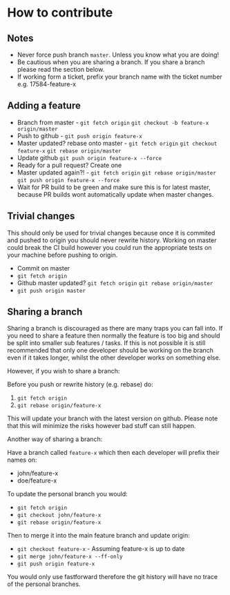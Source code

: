 How to contribute
=================

Notes
-----
- Never force push branch `master`. Unless you know what you are doing!
- Be cautious when you are sharing a branch. If you share a branch please read
  the section below.
- If working form a ticket, prefix your branch name with the ticket number e.g. 17584-feature-x

Adding a feature
----------------

- Branch from master - `git fetch origin` `git checkout -b feature-x origin/master`
- Push to github - `git push origin feature-x`
- Master updated? rebase onto master - `git fetch origin` `git checkout feature-x` `git rebase origin/master`
- Update github `git push origin feature-x --force`
- Ready for a pull request? Create one
- Master updated again?! - `git fetch origin` `git rebase origin/master` `git push origin feature-x --force`
- Wait for PR build to be green and make sure this is for latest master, because
  PR builds wont automatically update when master changes.

Trivial changes
--------------

This should only be used for trivial changes because once it is commited and
pushed to origin you should never rewrite history. Working on master could
break the CI build however you could run the appropriate tests on your machine
before pushing to origin.

- Commit on master
- `git fetch origin`
- Github master updated? `git fetch origin` `git rebase origin/master`
- `git push origin master`

Sharing a branch
----------------

Sharing a branch is discouraged as there are many traps you can fall into. If you
need to share a feature then normally the feature is too big and should be split
into smaller sub features / tasks. If this is not possible it is still
recommended that only one developer should be working on the branch even if it
takes longer, whilst the other developer works on something else.

However, if you wish to share a branch:

Before you push or rewrite history (e.g. rebase) do:

1. `git fetch origin`
2. `git rebase origin/feature-x`

This will update your branch with the latest version on github. Please note that
this will minimize the risks however bad stuff can still happen.

Another way of sharing a branch:

Have a branch called `feature-x` which then each developer will prefix their names on:
- john/feature-x
- doe/feature-x

To update the personal branch you would:
- `git fetch origin`
- `git checkout john/feature-x`
- `git rebase origin/feature-x`

Then to merge it into the main feature branch and update origin:
- `git checkout feature-x` - Assuming feature-x is up to date
- `git merge john/feature-x --ff-only`
- `git push origin feature-x`

You would only use fastforward therefore the git history will have no trace of the personal branches.